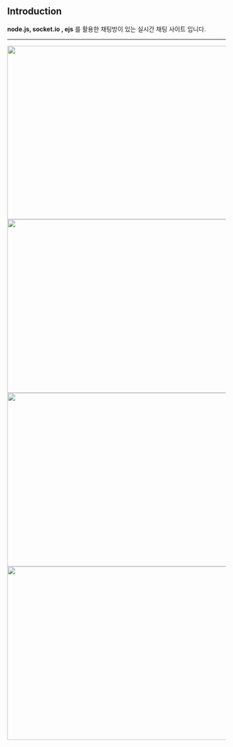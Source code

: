 ## Introduction
**node.js, socket.io , ejs** 를 활용한 채팅방이 있는 실시간 채팅 사이트 입니다.

---
<img src = "https://user-images.githubusercontent.com/56143212/106741044-8a689200-665e-11eb-9c8c-910f54874120.PNG" width ="600" height ="400"></img>
<img src = "https://user-images.githubusercontent.com/56143212/106741149-ab30e780-665e-11eb-96d9-8e4115e2e38c.PNG" width ="600" height ="400"></img>
<img src = "https://user-images.githubusercontent.com/56143212/106741156-acfaab00-665e-11eb-9967-c8582379ad18.PNG" width ="600" height ="400"></img>
<img src = "https://user-images.githubusercontent.com/56143212/106741163-aec46e80-665e-11eb-971e-e266009ed4df.PNG" width ="600" height ="400"></img>
